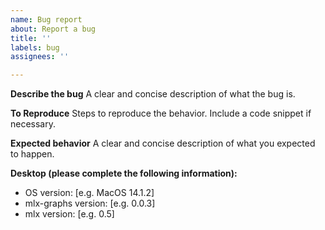 ```yaml
---
name: Bug report
about: Report a bug
title: ''
labels: bug
assignees: ''

---
```


**Describe the bug**
A clear and concise description of what the bug is.

**To Reproduce**
Steps to reproduce the behavior. Include a code snippet if necessary.

**Expected behavior**
A clear and concise description of what you expected to happen.

**Desktop (please complete the following information):**
 - OS version: [e.g. MacOS 14.1.2]
 - mlx-graphs version: [e.g. 0.0.3]
 - mlx version: [e.g. 0.5]
